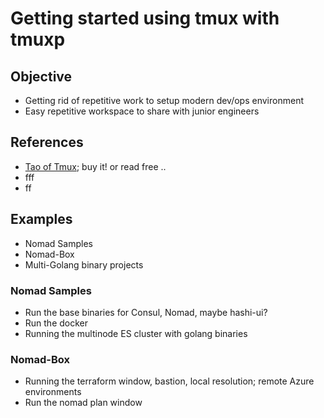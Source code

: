 # Getting started using tmux with tmuxp

## Objective
- Getting rid of repetitive work to setup modern dev/ops environment
- Easy repetitive workspace to share with junior engineers

## References
- [Tao of Tmux](https://leanpub.com/the-tao-of-tmux); buy it! or read free ..
- fff
- ff

## Examples
- Nomad Samples
- Nomad-Box
- Multi-Golang binary projects


### Nomad Samples
- Run the base binaries for Consul, Nomad, maybe hashi-ui?
- Run the docker
- Running the multinode ES cluster with golang binaries

### Nomad-Box
- Running the terraform window, bastion, local resolution; remote Azure environments
- Run the nomad plan window